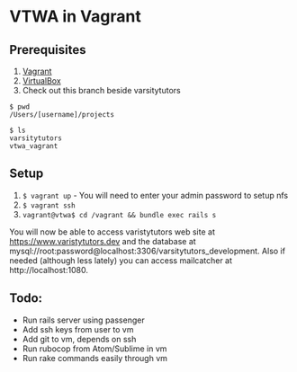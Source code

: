 # VTWA in Vagrant

## Prerequisites

1. [Vagrant](https://www.vagrantup.com/)
2. [VirtualBox](https://www.virtualbox.org/)
3. Check out this branch beside varsitytutors

```
$ pwd
/Users/[username]/projects

$ ls
varsitytutors
vtwa_vagrant
```

## Setup

1. `$ vagrant up` - You will need to enter your admin password to setup nfs
2. `$ vagrant ssh`
3. `vagrant@vtwa$ cd /vagrant && bundle exec rails s`

You will now be able to access varistytutors web site at https://www.varistytutors.dev and the
database at mysql://root:password@localhost:3306/varsitytutors_development. Also if needed (although less lately)
you can access mailcatcher at http://localhost:1080.

## Todo:
* Run rails server using passenger
* Add ssh keys from user to vm
* Add git to vm, depends on ssh
* Run rubocop from Atom/Sublime in vm
* Run rake commands easily through vm
